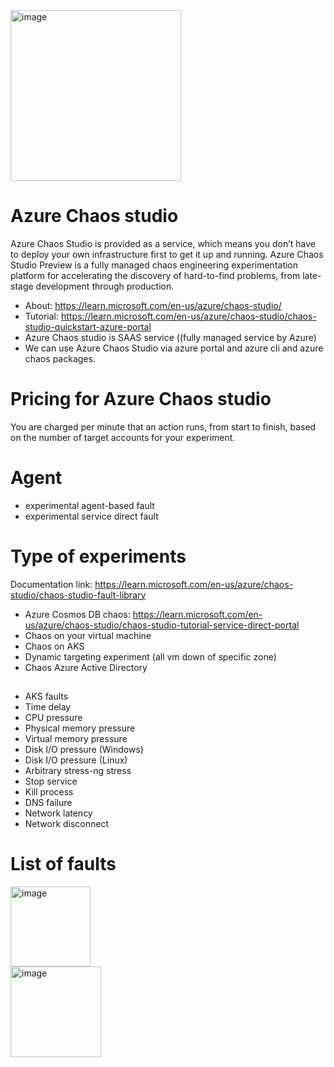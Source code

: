 <img width="273" alt="image" src="https://github.com/cloudtechner/chaos-engineering-tools/assets/87966660/99400e8b-48df-4c58-9186-489f6414b928">


# Azure Chaos studio

Azure Chaos Studio is provided as a service, which means you don’t have to deploy your own infrastructure first to get it up and running. Azure Chaos Studio Preview is a fully managed chaos engineering experimentation platform for accelerating the discovery of hard-to-find problems, from late-stage development through production.

* About: https://learn.microsoft.com/en-us/azure/chaos-studio/
* Tutorial: https://learn.microsoft.com/en-us/azure/chaos-studio/chaos-studio-quickstart-azure-portal
* Azure Chaos studio is SAAS service ((fully managed service by Azure)
* We can use Azure Chaos Studio via azure portal and azure cli and azure chaos packages.
  
# Pricing for Azure Chaos studio

You are charged per minute that an action runs, from start to finish, based on the number of target accounts for your experiment. 

# Agent

* experimental agent-based fault
* experimental service direct fault


# Type of experiments

Documentation link: https://learn.microsoft.com/en-us/azure/chaos-studio/chaos-studio-fault-library

* Azure Cosmos DB chaos: https://learn.microsoft.com/en-us/azure/chaos-studio/chaos-studio-tutorial-service-direct-portal
* Chaos on your virtual machine
* Chaos on AKS
* Dynamic targeting experiment (all vm down of specific zone)
* Chaos Azure Active Directory 

## 
* AKS faults
* Time delay
* CPU pressure
* Physical memory pressure
* Virtual memory pressure
* Disk I/O pressure (Windows)
* Disk I/O pressure (Linux)
* Arbitrary stress-ng stress
* Stop service
* Kill process
* DNS failure
* Network latency
* Network disconnect

# List of faults

<img width="128" alt="image" src="https://github.com/cloudtechner/chaos-engineering-tools/assets/87966660/df0b52c1-362b-46f7-a167-b893af85e3d1">

<br/>

<img width="145" alt="image" src="https://github.com/cloudtechner/chaos-engineering-tools/assets/87966660/d41ca1af-d4f6-43d9-9167-dd59287ff9ed">
